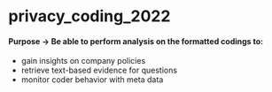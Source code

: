 # privacy_coding_2022
#### Purpose -> Be able to perform analysis on the formatted codings to:
- gain insights on company policies 
- retrieve text-based evidence for questions 
- monitor coder behavior with meta data 
